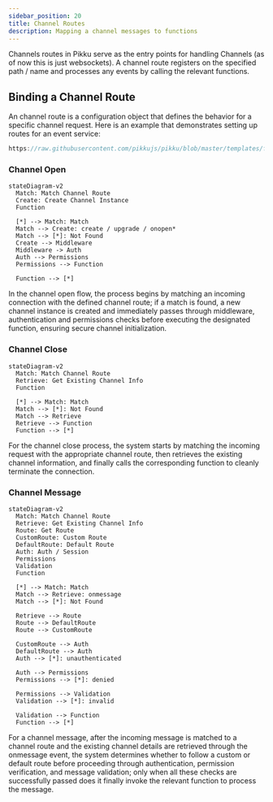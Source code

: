 ```yaml
---
sidebar_position: 20
title: Channel Routes
description: Mapping a channel messages to functions 
---
```


Channels routes in Pikku serve as the entry points for handling Channels (as of now this is just websockets). A channel route registers on the specified path / name and processes any events by calling the relevant functions. 

## Binding a Channel Route

An channel route is a configuration object that defines the behavior for a specific channel request. Here is an example that demonstrates setting up routes for an event service:

```typescript reference title="events.channel.ts"
https://raw.githubusercontent.com/pikkujs/pikku/blob/master/templates/functions/src/channel.routes.ts
```

### Channel Open

```mermaid
stateDiagram-v2
  Match: Match Channel Route
  Create: Create Channel Instance
  Function

  [*] --> Match: Match
  Match --> Create: create / upgrade / onopen*
  Match --> [*]: Not Found
  Create --> Middleware
  Middleware -> Auth
  Auth --> Permissions
  Permissions --> Function

  Function --> [*]
```

In the channel open flow, the process begins by matching an incoming connection with the defined channel route; if a match is found, a new channel instance is created and immediately passes through middleware, authentication and permissions checks before executing the designated function, ensuring secure channel initialization.

### Channel Close

```mermaid
stateDiagram-v2
  Match: Match Channel Route
  Retrieve: Get Existing Channel Info
  Function

  [*] --> Match: Match
  Match --> [*]: Not Found
  Match --> Retrieve
  Retrieve --> Function
  Function --> [*]
```

For the channel close process, the system starts by matching the incoming request with the appropriate channel route, then retrieves the existing channel information, and finally calls the corresponding function to cleanly terminate the connection.

### Channel Message

```mermaid
stateDiagram-v2
  Match: Match Channel Route
  Retrieve: Get Existing Channel Info
  Route: Get Route
  CustomRoute: Custom Route
  DefaultRoute: Default Route
  Auth: Auth / Session
  Permissions
  Validation
  Function

  [*] --> Match: Match
  Match --> Retrieve: onmessage
  Match --> [*]: Not Found

  Retrieve --> Route
  Route --> DefaultRoute
  Route --> CustomRoute

  CustomRoute --> Auth
  DefaultRoute --> Auth
  Auth --> [*]: unauthenticated

  Auth --> Permissions
  Permissions --> [*]: denied

  Permissions --> Validation
  Validation --> [*]: invalid

  Validation --> Function
  Function --> [*]
```

For a channel message, after the incoming message is matched to a channel route and the existing channel details are retrieved through the onmessage event, the system determines whether to follow a custom or default route before proceeding through authentication, permission verification, and message validation; only when all these checks are successfully passed does it finally invoke the relevant function to process the message.
